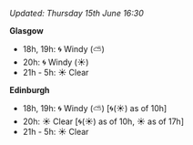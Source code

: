 *Updated: Thursday 15th June 16:30*

**Glasgow**

* 18h, 19h: :cyclone: Windy (:partly_sunny:)
* 20h: :cyclone: Windy (:sunny:)
* 21h - 5h: :sunny: Clear

**Edinburgh**

* 18h, 19h: :cyclone: Windy (:partly_sunny:) [:cyclone:(:sunny:) as of 10h]
* 20h: :sunny: Clear [:cyclone:(:sunny:) as of 10h, :sunny: as of 17h]
* 21h - 5h: :sunny: Clear
